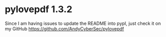 # pylovepdf 1.3.2

Since I am having issues to update the README into pypI, just check it on my GitHub
https://github.com/AndyCyberSec/pylovepdf

